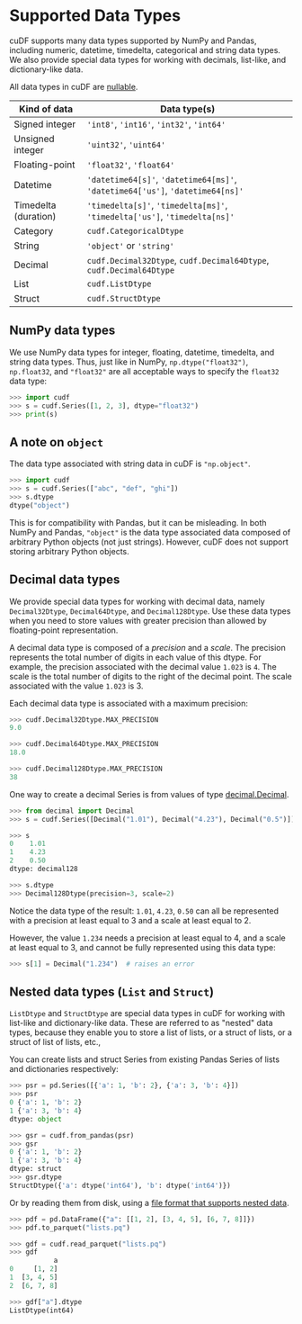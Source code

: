 # Supported Data Types

cuDF supports many data types supported by NumPy and Pandas, including
numeric, datetime, timedelta, categorical and string data types. We
also provide special data types for working with decimals, list-like,
and dictionary-like data.

All data types in cuDF are [nullable](/user_guide/missing-data).

<div class="special-table">

| Kind of data         | Data type(s)                                                                    |
|----------------------|---------------------------------------------------------------------------------|
| Signed integer       | `'int8'`, `'int16'`, `'int32'`, `'int64'`                                       |
| Unsigned integer     | `'uint32'`, `'uint64'`                                                          |
| Floating-point       | `'float32'`, `'float64'`                                                        |
| Datetime             | `'datetime64[s]'`, `'datetime64[ms]'`, `'datetime64['us']`, `'datetime64[ns]'`  |
| Timedelta (duration) | `'timedelta[s]'`, `'timedelta[ms]'`, `'timedelta['us']`, `'timedelta[ns]'`      |
| Category             | `cudf.CategoricalDtype`                                                         |
| String               | `'object'` or `'string'`                                                        |
| Decimal              | `cudf.Decimal32Dtype`, `cudf.Decimal64Dtype`, `cudf.Decimal64Dtype`             |
| List                 | `cudf.ListDtype`                                                                |
| Struct               | `cudf.StructDtype`                                                              |

</div>

## NumPy data types

We use NumPy data types for integer, floating, datetime, timedelta,
and string data types.  Thus, just like in NumPy,
`np.dtype("float32")`, `np.float32`, and `"float32"` are all acceptable
ways to specify the `float32` data type:

```python
>>> import cudf
>>> s = cudf.Series([1, 2, 3], dtype="float32")
>>> print(s)
```

## A note on ``object``

The data type associated with string data in cuDF is `"np.object"`.

```python
>>> import cudf 
>>> s = cudf.Series(["abc", "def", "ghi"])
>>> s.dtype
dtype("object")
```

This is for compatibility with Pandas, but it can be misleading. In
both NumPy and Pandas, `"object"` is the data type associated data
composed of arbitrary Python objects (not just strings).  However,
cuDF does not support storing arbitrary Python objects.

## Decimal data types

We provide special data types for working with decimal data, namely
`Decimal32Dtype`, `Decimal64Dtype`, and `Decimal128Dtype`.  Use these
data types when you need to store values with greater precision than
allowed by floating-point representation.

A decimal data type is composed of a _precision_ and a _scale_.  The
precision represents the total number of digits in each value of this
dtype. For example, the precision associated with the decimal value
`1.023` is `4`. The scale is the total number of digits to the right
of the decimal point. The scale associated with the value `1.023` is
3.

Each decimal data type is associated with a maximum precision:

```python
>>> cudf.Decimal32Dtype.MAX_PRECISION
9.0

>>> cudf.Decimal64Dtype.MAX_PRECISION
18.0

>>> cudf.Decimal128Dtype.MAX_PRECISION
38
```

One way to create a decimal Series is from values of type [decimal.Decimal][python-decimal].

```python
>>> from decimal import Decimal
>>> s = cudf.Series([Decimal("1.01"), Decimal("4.23"), Decimal("0.5")])

>>> s
0    1.01
1    4.23
2    0.50
dtype: decimal128

>>> s.dtype
>>> Decimal128Dtype(precision=3, scale=2)
```

Notice the data type of the result: `1.01`, `4.23`, `0.50` can all be
represented with a precision at least equal to 3 and a scale at least
equal to 2.

However, the value `1.234` needs a precision at least equal to 4, and
a scale at least equal to 3, and cannot be fully represented
using this data type:

```python
>>> s[1] = Decimal("1.234")  # raises an error
```

## Nested data types (`List` and `Struct`)

`ListDtype` and `StructDtype` are special data types in cuDF for
working with list-like and dictionary-like data. These are referred to
as "nested" data types, because they enable you to store a list of
lists, or a struct of lists, or a struct of list of lists, etc.,

You can create lists and struct Series from existing Pandas Series of
lists and dictionaries respectively:

```python
>>> psr = pd.Series([{'a': 1, 'b': 2}, {'a': 3, 'b': 4}])
>>> psr
0 {'a': 1, 'b': 2}
1 {'a': 3, 'b': 4}
dtype: object

>>> gsr = cudf.from_pandas(psr)
>>> gsr
0 {'a': 1, 'b': 2}
1 {'a': 3, 'b': 4}
dtype: struct
>>> gsr.dtype
StructDtype({'a': dtype('int64'), 'b': dtype('int64')})
```

Or by reading them from disk, using a [file format that supports
nested data](io).

```python
>>> pdf = pd.DataFrame({"a": [[1, 2], [3, 4, 5], [6, 7, 8]]})
>>> pdf.to_parquet("lists.pq")

>>> gdf = cudf.read_parquet("lists.pq")
>>> gdf
           a
0     [1, 2]
1  [3, 4, 5]
2  [6, 7, 8]

>>> gdf["a"].dtype
ListDtype(int64)
```

[numpy-dtype]: https://numpy.org/doc/stable/reference/arrays.dtypes.html#arrays-dtypes
[python-decimal]: https://docs.python.org/3/library/decimal.html#decimal.Decimal
